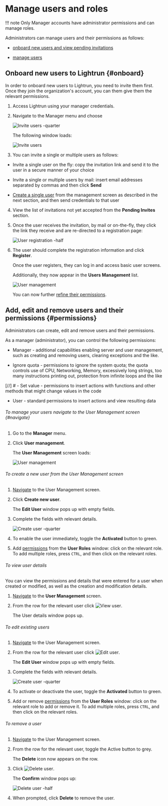 # Manage users and roles

!!! note
    Only Manager accounts have administrator permissions and can manage roles.

Administrators can manage users and their permissions as follows:

- [onboard new users and view pending invitations](#onboard)

- [manage users](#permissions)


## Onboard new users to Lightrun {#onboard}

In order to onboard new users to Lightrun, you need to invite them first. Once they join the organization's account, you can them give them the relevant permissions. 

1. Access Lightrun using your manager credentials. 

2. Navigate to the Manager menu and choose 

    ![Invite users -quarter](assets/images/invite-users.png)
	
	The following window loads: 
	
	![Invite users](assets/images/invite-users2.png)

3. You can invite a single or multiple users as follows: 

  - Invite a single user on the fly: copy the invitation link and send it to the user in a secure manner of your choice 
	
  - Invite a single or multiple users by mail: insert email addresses separated by commas and then click **Send**
	
  - [Create a single user](#to-edit-existing-users) from the management screen as described in the next section, and then send credentials to that user
	
4. View the list of invitations not yet accepted from the **Pending Invites** section. 

5. Once the user receives the invitation, by mail or on-the-fly, they click the link they receive and are re-directed to a registration page: 

	![User registration -half](assets/images/register-user.png)

6. The user should complete the registration information and click **Register**.

    Once the user registers, they can log in and access basic user screens.
	
	Additionally, they now appear in the **Users Management** list. 

	![User management](assets/images/users-management.png)		
	
	You can now further [refine their permissions](#to-edit-existing-users). 
	
## Add, edit and remove users and their permissions {#permissions}

Administrators can create, edit and remove users and their permissions.

As a manager (administrator), you can control the following permissions:

- Manager - additional capabilities enabling server and user management, such as creating and removing users, clearing exceptions and the like.

- Ignore quota - permissions to ignore the system quota; the quota controls use of CPU, Networking, Memory, excessively long strings, too many instructions printing out, protection from infinite loops and the like 

[//] # - Set value - permissions to insert actions with functions and other methods that might change values in the code

- User  - standard permissions to insert actions and view resulting data

###### To manage your users navigate to the User Management screen {#navigate}

1. Go to the **Manager** menu. 

2. Click **User management**. 

    The **User Management** screen loads:
	
	![User management](assets/images/users-management.png)		

###### To create a new user from the User Management screen  

1. [Navigate](#navigate) to the User Management screen. 

2. Click **Create new user**.
   
   The **Edit User** window pops up with empty fields.

3. Complete the fields with relevant details. 

	![Create user -quarter](assets/images/create-user.png)

4. To enable the user immediately, toggle the **Activated** button to green. 

5. Add [permissions](#permissions) from the **User Roles** window: click on the relevant role. To add multiple roles, press `CTRL`, and then click on the relevant roles.

###### To view user details

You can view the permissions and details that were entered for a user when created or modified, as well as the creation and modification details. 

1. [Navigate](#navigate) to the **User Management** screen. 

2. From the row for the relevant user click ![View user](assets/images/eye.png).

    The User details window pops up.  

###### To edit existing users 

1. [Navigate](#navigate) to the User Management screen. 

2. From the row for the relevant user click ![Edit user](assets/images/pencil.png).

    The **Edit User** window pops up with empty fields.

3. Complete the fields with relevant details. 

	![Create user -quarter](assets/images/create-user.png)

4. To activate or deactivate the user, toggle the **Activated** button to green. 

5. Add or remove [permissions](#permissions) from the **User Roles** window: click on the relevant role to add or remove it. To add multiple roles, press `CTRL`, and then click on the relevant roles.

###### To remove a user 

1. [Navigate](#navigate) to the User Management screen. 

2. From the row for the relevant user, toggle the Active button to grey.

    The **Delete** icon now appears on the row.

3. Click ![Delete user](assets/images/delete.png).

    The **Confirm** window pops up:

	![Delete user -half](assets/images/confirm-delete.png)
	
4. When prompted, click **Delete** to remove the user.





